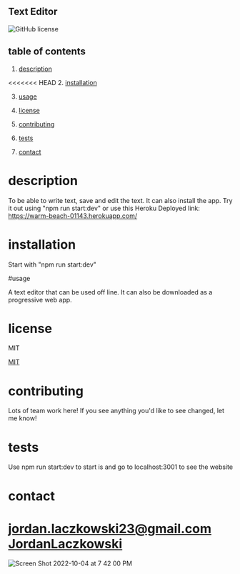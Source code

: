 ## Text Editor

![GitHub license](https://img.shields.io/badge/license-MIT-blue.svg)

## table of contents

1. [description](#description)

<<<<<<< HEAD 2. [installation](#installation)

3. [usage](#usage)

4. [license](#license)

5. [contributing](#contributing)

6. [tests](#tests)

7. [contact](#contact)

# description

To be able to write text, save and edit the text. It can also install the app. Try it out using "npm run start:dev" or use this Heroku Deployed link: https://warm-beach-01143.herokuapp.com/

# installation

Start with "npm run start:dev"

#usage

A text editor that can be used off line. It can also be downloaded as a progressive web app.

# license

MIT

[MIT](https://choosealicense.com/licenses/mit/)

# contributing

Lots of team work here! If you see anything you'd like to see changed, let me know!

# tests

Use npm run start:dev to start is and go to localhost:3001 to see the website

# contact

jordan.laczkowski23@gmail.com
[JordanLaczkowski](https://github.com/JordanLaczkowski)
=======

![Screen Shot 2022-10-04 at 7 42 00 PM](https://user-images.githubusercontent.com/109110372/193961791-db007c4c-f319-4089-bdc0-a454edd62543.png)
